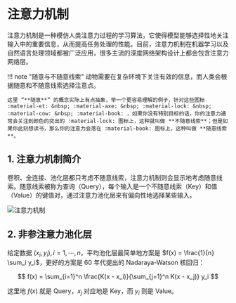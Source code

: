 # 注意力机制

注意力机制是一种模仿人类注意力过程的学习算法，它使得模型能够选择性地关注输入中的重要信息，从而提高任务处理的性能。目前，注意力机制在机器学习以及自然语言处理领域都被广泛应用，很多主流的深度网络架构设计上都会包含注意力网络层。

!!! note "随意与不随意线索"
    动物需要在复杂环境下关注有效的信息，而人类会根据随意和不随意线索选择注意点。

    这里 “**随意**” 的概念实际上有点抽象，举一个更容易理解的例子，针对这些图标 :material-et: &nbsp; :material-axe: &nbsp; :material-lock: &nbsp; :material-cow: &nbsp; :material-book: ，如果你没有特别目标的话，你的注意力通常会关注到颜色的突出的 :material-lock: 图标上，这种就叫做 **不随意线索**；但是如果你此刻想读书，那么你的注意力会落在 :material-book: 图标上，这种叫做 **随意线索**。

## 1. 注意力机制简介

卷积、全连接、池化层都只考虑不随意线索，注意力机制则会显示地考虑随意线索。随意线索被称为查询（Query），每个输入是一个不随意线索（Key）和值（Value）的键值对，通过注意力池化层来有偏向性地选择某些输入。

![注意力机制](https://mingminyu.github.io/webassets/images/attention.png)


## 2. 非参注意力池化层

给定数据 $(x_i, y_i), i = 1,\cdots, n$，平均池化层最简单地方案是 $f(x) = \frac{1}{n} \sum_i y_i$，更好的方案是 60 年代提出的 Nadaraya-Watson 核回归：

$$
f(x) = \sum_{i=1}^n \frac{K(x - x_i)}{\sum_{j=1}^n K(x - x_j)} y_i
$$

这里地 $f(x)$ 就是 Query，$x_j$ 对应地是 Key，而 $y_i$ 则是 Value。